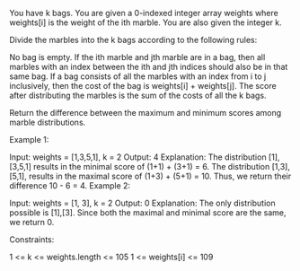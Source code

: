 You have k bags. You are given a 0-indexed integer array weights where weights[i] is the weight of the ith marble. You are also given the integer k.

Divide the marbles into the k bags according to the following rules:

No bag is empty.
If the ith marble and jth marble are in a bag, then all marbles with an index between the ith and jth indices should also be in that same bag.
If a bag consists of all the marbles with an index from i to j inclusively, then the cost of the bag is weights[i] + weights[j].
The score after distributing the marbles is the sum of the costs of all the k bags.

Return the difference between the maximum and minimum scores among marble distributions.

Example 1:

Input: weights = [1,3,5,1], k = 2
Output: 4
Explanation:
The distribution [1],[3,5,1] results in the minimal score of (1+1) + (3+1) = 6.
The distribution [1,3],[5,1], results in the maximal score of (1+3) + (5+1) = 10.
Thus, we return their difference 10 - 6 = 4.
Example 2:

Input: weights = [1, 3], k = 2
Output: 0
Explanation: The only distribution possible is [1],[3].
Since both the maximal and minimal score are the same, we return 0.

Constraints:

1 <= k <= weights.length <= 105
1 <= weights[i] <= 109

